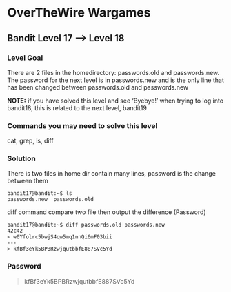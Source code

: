 # OverTheWire Wargames

## Bandit Level 17 --> Level 18
### Level Goal
There are 2 files in the homedirectory: passwords.old and passwords.new. The password for the next level is in passwords.new and is the only line that has been changed between passwords.old and passwords.new

**NOTE:** if you have solved this level and see ‘Byebye!’ when trying to log into bandit18, this is related to the next level, bandit19

### Commands you may need to solve this level
cat, grep, ls, diff

### Solution

There is two files in home dir contain many lines, password is the change between them
```console
bandit17@bandit:~$ ls
passwords.new  passwords.old
```

diff command compare two file then output the difference (Password)
```console
bandit17@bandit:~$ diff passwords.old passwords.new
42c42
< w0Yfolrc5bwjS4qw5mq1nnQi6mF03bii
---
> kfBf3eYk5BPBRzwjqutbbfE887SVc5Yd
```

### Password
> kfBf3eYk5BPBRzwjqutbbfE887SVc5Yd

  
